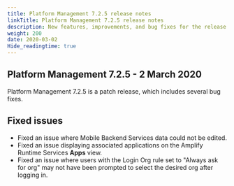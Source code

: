 ```yaml
---
title: Platform Management 7.2.5 release notes
linkTitle: Platform Management 7.2.5 release notes
description: New features, improvements, and bug fixes for the release.
weight: 200
date: 2020-03-02
Hide_readingtime: true
---
```


## Platform Management 7.2.5 - 2 March 2020

Platform Management 7.2.5 is a patch release, which includes several bug fixes.

## Fixed issues

* Fixed an issue where Mobile Backend Services data could not be edited.
* Fixed an issue displaying associated applications on the Amplify Runtime Services **Apps** view.
* Fixed an issue where users with the Login Org rule set to "Always ask for org" may not have been prompted to select the desired org after logging in.
